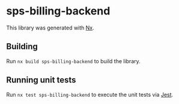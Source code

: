 # sps-billing-backend

This library was generated with [Nx](https://nx.dev).

## Building

Run `nx build sps-billing-backend` to build the library.

## Running unit tests

Run `nx test sps-billing-backend` to execute the unit tests via [Jest](https://jestjs.io).
